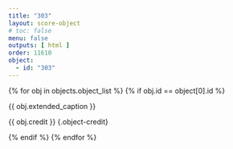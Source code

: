 ```yaml
---
title: "303"
layout: score-object
# toc: false
menu: false
outputs: [ html ]
order: 11610
object:
  - id: "303"
---
```


{% for obj in objects.object_list %}
{% if obj.id == object[0].id %}

{{ obj.extended_caption }}

{{ obj.credit }} {.object-credit}

{% endif %}
{% endfor %}
